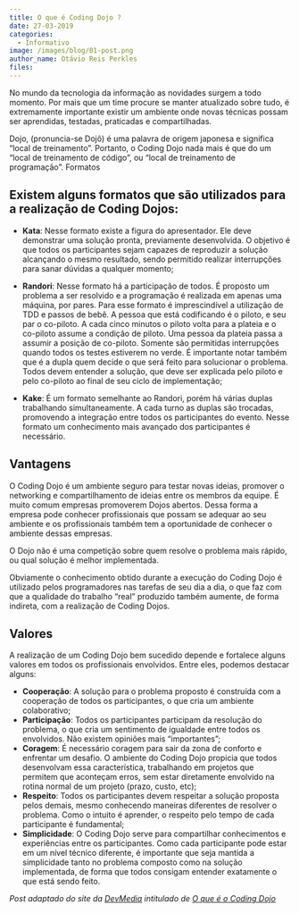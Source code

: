 ```yaml
---
title: O que é Coding Dojo ?
date: 27-03-2019
categories:
  - Informativo
image: /images/blog/01-post.png
author_name: Otávio Reis Perkles
files: 
---
```


No mundo da tecnologia da informação as novidades surgem a todo momento. Por mais que um time procure se manter atualizado sobre tudo, é extremamente importante existir um ambiente onde novas técnicas possam ser aprendidas, testadas, praticadas e compartilhadas.

Dojo, (pronuncia-se Dojô) é uma palavra de origem japonesa e significa “local de treinamento”. Portanto, o Coding Dojo nada mais é que do um “local de treinamento de código”, ou “local de treinamento de programação”.
Formatos

## Existem alguns formatos que são utilizados para a realização de Coding Dojos:

- **Kata**: Nesse formato existe a figura do apresentador. Ele deve demonstrar uma solução pronta, previamente desenvolvida.
O objetivo é que todos os participantes sejam capazes de reproduzir a solução alcançando o mesmo resultado, sendo permitido realizar interrupções para sanar dúvidas a qualquer momento;

- **Randori**: Nesse formato há a participação de todos. É proposto um problema a ser resolvido e a programação é realizada em apenas uma máquina, por pares. Para esse formato é imprescindível a utilização de TDD e passos de bebê.
A pessoa que está codificando é o piloto, e seu par o co-piloto. A cada cinco minutos o piloto volta para a plateia e o co-piloto assume a condição de piloto. Uma pessoa da plateia passa a assumir a posição de co-piloto.
Somente são permitidas interrupções quando todos os testes estiverem no verde. É importante notar também que é a dupla quem decide o que será feito para solucionar o problema. Todos devem entender a solução, que deve ser explicada pelo piloto e pelo co-piloto ao final de seu ciclo de implementação;

- **Kake**: É um formato semelhante ao Randori, porém há várias duplas trabalhando simultaneamente. A cada turno as duplas são trocadas, promovendo a integração entre todos os participantes do evento. Nesse formato um conhecimento mais avançado dos participantes é necessário.
 
## Vantagens

O Coding Dojo é um ambiente seguro para testar novas ideias, promover o networking e compartilhamento de ideias entre os membros da equipe. É muito comum empresas promoverem Dojos abertos. Dessa forma a empresa pode conhecer profissionais que possam se adequar ao seu ambiente e os profissionais também tem a oportunidade de conhecer o ambiente dessas empresas.

O Dojo não é uma competição sobre quem resolve o problema mais rápido, ou qual solução é melhor implementada.

Obviamente o conhecimento obtido durante a execução do Coding Dojo é utilizado pelos programadores nas tarefas de seu dia a dia, o que faz com que a qualidade do trabalho “real” produzido também aumente, de forma indireta, com a realização de Coding Dojos.

## Valores

A realização de um Coding Dojo bem sucedido depende e fortalece alguns valores em todos os profissionais envolvidos. Entre eles, podemos destacar alguns:

- **Cooperação**: A solução para o problema proposto é construída com a cooperação de todos os participantes, o que cria um ambiente colaborativo;
- **Participação**: Todos os participantes participam da resolução do problema, o que cria um sentimento de igualdade entre todos os envolvidos. Não existem opiniões mais “importantes”;
- **Coragem**: É necessário coragem para sair da zona de conforto e enfrentar um desafio. O ambiente do Coding Dojo propicia que todos desenvolvam essa característica, trabalhando em projetos que permitem que aconteçam erros, sem estar diretamente envolvido na rotina normal de um projeto (prazo, custo, etc);
- **Respeito**: Todos os participantes devem respeitar a solução proposta pelos demais, mesmo conhecendo maneiras diferentes de resolver o problema. Como o intuito é aprender, o respeito pelo tempo de cada participante é fundamental;
- **Simplicidade**: O Coding Dojo serve para compartilhar conhecimentos e experiências entre os participantes. Como cada participante pode estar em um nível técnico diferente, é importante que seja mantida a simplicidade tanto no problema composto como na solução implementada, de forma que todos consigam entender exatamente o que está sendo feito.

*Post adaptado do site da [DevMedia](https://www.devmedia.com.br/) intitulado de [O que é o Coding Dojo](https://www.devmedia.com.br/o-que-e-o-coding-dojo/30517)*

